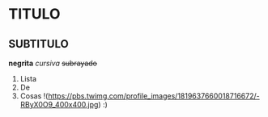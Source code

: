 # TITULO
## SUBTITULO
__negrita__
_cursiva_
~~subrayado~~
1. Lista
2. De
3. Cosas
!(https://pbs.twimg.com/profile_images/1819637660018716672/-RByX0O9_400x400.jpg)
:)
